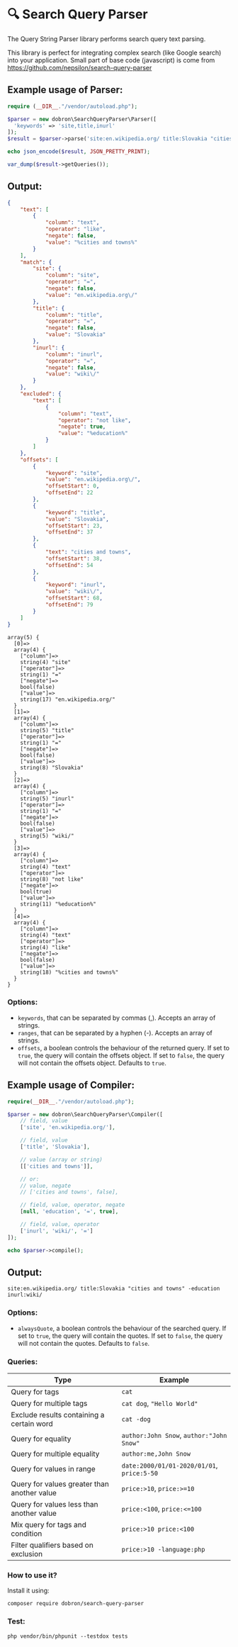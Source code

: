 # 🔍 Search Query Parser

The Query String Parser library performs search query text parsing.

This library is perfect for integrating complex search (like Google search) into your application. Small part of base code (javascript) is come from https://github.com/nepsilon/search-query-parser

## Example usage of Parser:
```php
require (__DIR__."/vendor/autoload.php");

$parser = new dobron\SearchQueryParser\Parser([
  'keywords' => 'site,title,inurl'
]);
$result = $parser->parse('site:en.wikipedia.org/ title:Slovakia "cities and towns" -education inurl:wiki/');

echo json_encode($result, JSON_PRETTY_PRINT);

var_dump($result->getQueries());
```

## Output:
```json
{
    "text": [
        {
            "column": "text",
            "operator": "like",
            "negate": false,
            "value": "%cities and towns%"
        }
    ],
    "match": {
        "site": {
            "column": "site",
            "operator": "=",
            "negate": false,
            "value": "en.wikipedia.org\/"
        },
        "title": {
            "column": "title",
            "operator": "=",
            "negate": false,
            "value": "Slovakia"
        },
        "inurl": {
            "column": "inurl",
            "operator": "=",
            "negate": false,
            "value": "wiki\/"
        }
    },
    "excluded": {
        "text": [
            {
                "column": "text",
                "operator": "not like",
                "negate": true,
                "value": "%education%"
            }
        ]
    },
    "offsets": [
        {
            "keyword": "site",
            "value": "en.wikipedia.org\/",
            "offsetStart": 0,
            "offsetEnd": 22
        },
        {
            "keyword": "title",
            "value": "Slovakia",
            "offsetStart": 23,
            "offsetEnd": 37
        },
        {
            "text": "cities and towns",
            "offsetStart": 38,
            "offsetEnd": 54
        },
        {
            "keyword": "inurl",
            "value": "wiki\/",
            "offsetStart": 68,
            "offsetEnd": 79
        }
    ]
}
```

```text
array(5) {
  [0]=>
  array(4) {
    ["column"]=>
    string(4) "site"
    ["operator"]=>
    string(1) "="
    ["negate"]=>
    bool(false)
    ["value"]=>
    string(17) "en.wikipedia.org/"
  }
  [1]=>
  array(4) {
    ["column"]=>
    string(5) "title"
    ["operator"]=>
    string(1) "="
    ["negate"]=>
    bool(false)
    ["value"]=>
    string(8) "Slovakia"
  }
  [2]=>
  array(4) {
    ["column"]=>
    string(5) "inurl"
    ["operator"]=>
    string(1) "="
    ["negate"]=>
    bool(false)
    ["value"]=>
    string(5) "wiki/"
  }
  [3]=>
  array(4) {
    ["column"]=>
    string(4) "text"
    ["operator"]=>
    string(8) "not like"
    ["negate"]=>
    bool(true)
    ["value"]=>
    string(11) "%education%"
  }
  [4]=>
  array(4) {
    ["column"]=>
    string(4) "text"
    ["operator"]=>
    string(4) "like"
    ["negate"]=>
    bool(false)
    ["value"]=>
    string(18) "%cities and towns%"
  }
}
```

### Options:
* `keywords`, that can be separated by commas (,). Accepts an array of strings.
* `ranges`, that can be separated by a hyphen (-). Accepts an array of strings.
* `offsets`, a boolean controls the behaviour of the returned query. If set to `true`, the query will contain the offsets object. If set to `false`, the query will not contain the offsets object. Defaults to `true`.

## Example usage of Compiler:
```php
require(__DIR__."/vendor/autoload.php");

$parser = new dobron\SearchQueryParser\Compiler([
    // field, value
    ['site', 'en.wikipedia.org/'],

    // field, value
    ['title', 'Slovakia'],

    // value (array or string)
    [['cities and towns']],

    // or:
    // value, negate
    // ['cities and towns', false],

    // field, value, operator, negate
    [null, 'education', '=', true],

    // field, value, operator
    ['inurl', 'wiki/', '=']
]);

echo $parser->compile();
```

## Output:
```text
site:en.wikipedia.org/ title:Slovakia "cities and towns" -education inurl:wiki/
```

### Options:
* `alwaysQuote`, a boolean controls the behaviour of the searched query. If set to `true`, the query will contain the quotes. If set to `false`, the query will not contain the quotes. Defaults to `false`.

### Queries:

| Type                                        | Example                                    |
| ------------------------------------------- | ------------------------------------------ |
| Query for tags                              | `cat`                                      |
| Query for multiple tags                     | `cat dog`, `"Hello World"`                 |
| Exclude results containing a certain word   | `cat -dog`                                 |
| Query for equality                          | `author:John Snow`, `author:"John Snow"`   |
| Query for multiple equality                 | `author:me,John Snow`                      |
| Query for values in range                   | `date:2000/01/01-2020/01/01`, `price:5-50` |
| Query for values greater than another value | `price:>10`, `price:>=10`                  |
| Query for values less than another value    | `price:<100`, `price:<=100`                |
| Mix query for tags and condition            | `price:>10 price:<100`                     |
| Filter qualifiers based on exclusion        | `price:>10 -language:php`                  |

### How to use it?

Install it using:

```shell
composer require dobron/search-query-parser
```

### Test:
```shell
php vendor/bin/phpunit --testdox tests
```
